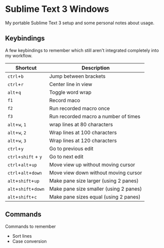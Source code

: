 # Sublime Text 3 Windows
My portable Sublime Text 3 setup and some personal notes about usage.

## Keybindings
A few keybindings to remember which still aren't integrated completely into my workflow.

Shortcut | Description
--- | ---
`ctrl`+`b` | Jump between brackets
`ctrl`+`r` | Center line in view
`alt`+`q` | Toggle word wrap
`f1` | Record maco
`f2` | Run recorded macro once
`f3` | Run recorded macro a number of times
`alt`+`w`, `1` | wrap lines at 80 characters
`alt`+`w`, `2` | Wrap lines at 100 characters
`alt`+`w`, `3` | Wrap lines at 120 characters
`ctrl`+`y` | Go to previous edit
`ctrl`+`shift` + `y` | Go to next edit
`ctrl`+`alt`+`up` | Move view up without moving cursor
`ctrl`+`alt`+`down` | Move view down without moving cursor
`alt`+`shift`+`up` | Make pane size larger (using 2 panes)
`alt`+`shift`+`down` | Make pane size smaller (using 2 panes)
`alt`+`shift`+`c` | Make pane sizes equal (using 2 panes)

## Commands
Commands to remember

* Sort lines
* Case conversion
